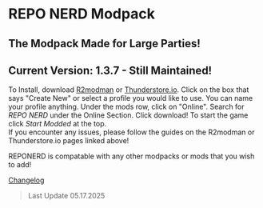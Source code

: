 # **REPO NERD Modpack**
## The Modpack Made for Large Parties!

## Current Version: 1.3.7 - Still Maintained!

To Install, download [R2modman](https://thunderstore.io/package/ebkr/r2modman/) or [Thunderstore.io](https://www.overwolf.com/app/thunderstore-thunderstore_mod_manager). Click on the box that says "Create New" or select a profile you would like to use. You can name your profile anything. Under the mods row, click on "Online". Search for *REPO NERD* under the Online Section. Click download! To start the game click *Start Modded* at the top.  
If you encounter any issues, please follow the guides on the R2modman or Thunderstore.io pages linked above!   

REPONERD is compatable with any other modpacks or mods that you wish to add!
  
[Changelog](https://thunderstore.io/c/repo/p/NerdsDev/REPO_NERD/changelog/)  
  
  
> Last Update 05.17.2025
